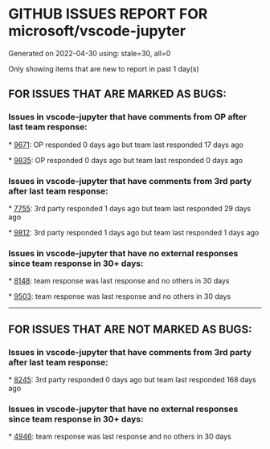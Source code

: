 
# GITHUB ISSUES REPORT FOR microsoft/vscode-jupyter


Generated on 2022-04-30 using: stale=30, all=0


Only showing items that are new to report in past 1 day(s)


## FOR ISSUES THAT ARE MARKED AS BUGS:


### Issues in vscode-jupyter that have comments from OP after last team response:


\* [9671](https://github.com/microsoft/vscode-jupyter/issues/9671 "KeyboardInterrupt interrupts my code on its own"): OP responded 0 days ago but team last responded 17 days ago

\* [9835](https://github.com/microsoft/vscode-jupyter/issues/9835 "Auto Open Markdown Preview cause the Original File Changed"): OP responded 0 days ago but team last responded 0 days ago

### Issues in vscode-jupyter that have comments from 3rd party after last team response:


\* [7755](https://github.com/microsoft/vscode-jupyter/issues/7755 "Altair save as button doesn't work in the interactive window"): 3rd party responded 1 days ago but team last responded 29 days ago

\* [9812](https://github.com/microsoft/vscode-jupyter/issues/9812 "DataViewer doesn't show keyboard shortcuts for buttons"): 3rd party responded 1 days ago but team last responded 1 days ago

### Issues in vscode-jupyter that have no external responses since team response in 30+ days:


\* [8148](https://github.com/microsoft/vscode-jupyter/issues/8148 "Unable to connect to remote jupyter server"): team response was last response and no others in 30 days

\* [9503](https://github.com/microsoft/vscode-jupyter/issues/9503 "Widgets work in some scenarios but not others "): team response was last response and no others in 30 days

---

## FOR ISSUES THAT ARE NOT MARKED AS BUGS:


### Issues in vscode-jupyter that have comments from 3rd party after last team response:


\* [8245](https://github.com/microsoft/vscode-jupyter/issues/8245 "[Feature] Show time stamp and zone when code cell last ran"): 3rd party responded 0 days ago but team last responded 168 days ago

### Issues in vscode-jupyter that have no external responses since team response in 30+ days:


\* [4946](https://github.com/microsoft/vscode-jupyter/issues/4946 "[Suggestion] Add for Jupyter Notebook's Python Markdown"): team response was last response and no others in 30 days
